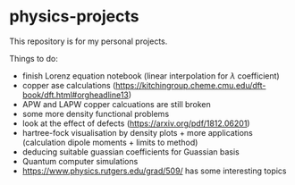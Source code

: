 # physics-projects
 
This repository is for my personal projects. 

Things to do:
- finish Lorenz equation notebook (linear interpolation for $\lambda$ coefficient)
- copper ase calculations (https://kitchingroup.cheme.cmu.edu/dft-book/dft.html#orgheadline13)
- APW and LAPW copper calcuations are still broken
- some more density functional problems
- look at the effect of defects (https://arxiv.org/pdf/1812.06201)
- hartree-fock visualisation by density plots + more applications (calculation dipole moments + limits to method)
- deducing suitable guassian coefficients for Guassian basis
- Quantum computer simulations 
- https://www.physics.rutgers.edu/grad/509/ has some interesting topics

